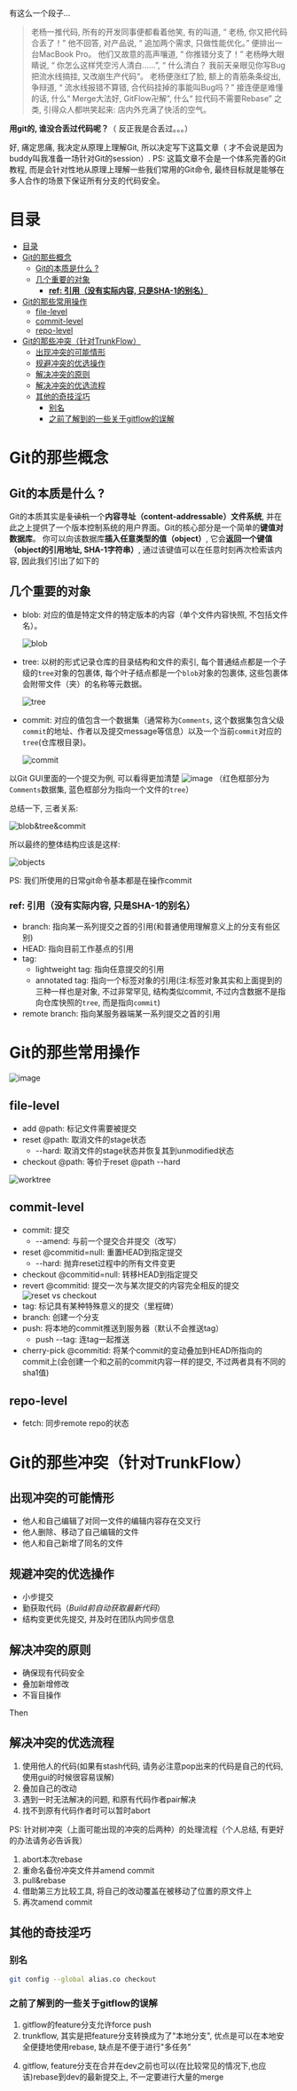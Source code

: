 有这么一个段子...
>老杨一推代码,  所有的开发同事便都看着他笑,  有的叫道, “ 老杨,  你又把代码合丢了！” 他不回答,  对产品说, “ 追加两个需求, 只做性能优化。” 便排出一台MacBook Pro。 他们又故意的高声嚷道, “ 你推错分支了！” 老杨睁大眼睛说, “ 你怎么这样凭空污人清白……”, “ 什么清白？ 我前天亲眼见你写Bug把流水线搞挂,  又改崩生产代码“。 老杨便涨红了脸,  额上的青筋条条绽出,  争辩道, “ 流水线报错不算错,  合代码挂掉的事能叫Bug吗？” 接连便是难懂的话,  什么“ Merge大法好, GitFlow卍解”,  什么“ 拉代码不需要Rebase” 之类,  引得众人都哄笑起来:  店内外充满了快活的空气。
>
**用git的,  谁没合丢过代码呢？**（ 反正我是合丢过。。。）

好,  痛定思痛,  我决定从原理上理解Git,  所以决定写下这篇文章（ 才不会说是因为buddy叫我准备一场针对Git的session）.
PS:  这篇文章不会是一个体系完善的Git教程,  而是会针对性地从原理上理解一些我们常用的Git命令,  最终目标就是能够在多人合作的场景下保证所有分支的代码安全。

# 目录
- [目录](#目录)
- [Git的那些概念](#git的那些概念)
  - [Git的本质是什么 ?](#git的本质是什么-)
  - [几个重要的对象](#几个重要的对象)
    - [**ref: 引用（没有实际内容, 只是SHA-1的别名）**](#ref-引用没有实际内容-只是sha-1的别名)
- [Git的那些常用操作](#git的那些常用操作)
  - [file-level](#file-level)
  - [commit-level](#commit-level)
  - [repo-level](#repo-level)
- [Git的那些冲突（针对TrunkFlow）](#git的那些冲突针对trunkflow)
  - [出现冲突的可能情形](#出现冲突的可能情形)
  - [规避冲突的优选操作](#规避冲突的优选操作)
  - [解决冲突的原则](#解决冲突的原则)
  - [解决冲突的优选流程](#解决冲突的优选流程)
  - [其他的奇技淫巧](#其他的奇技淫巧)
    - [别名](#别名)
    - [之前了解到的一些关于gitflow的误解](#之前了解到的一些关于gitflow的误解)

# Git的那些概念

## Git的本质是什么 ?

Git的本质其实是~~复读机~~一个**内容寻址（content-addressable）文件系统**, 并在此之上提供了一个版本控制系统的用户界面。Git的核心部分是一个简单的**键值对数据库**。 你可以向该数据库**插入任意类型的值（object）**, 它会**返回一个键值（object的引用地址, SHA-1字符串）**, 通过该键值可以在任意时刻再次检索该内容, 因此我们引出了如下的

## 几个重要的对象

- blob: 对应的值是特定文件的特定版本的内容（单个文件内容快照, 不包括文件名）。

    ![blob](http://my.csdn.net/uploads/201206/19/1340112751_1500.jpg)

- tree: 以树的形式记录仓库的目录结构和文件的索引, 每个普通结点都是一个子级的`tree`对象的包裹体, 每个叶子结点都是一个`blob`对象的包裹体, 这些包裹体会附带文件（夹）的名称等元数据。

    ![tree](http://my.csdn.net/uploads/201206/19/1340112774_4979.jpg)

- commit: 对应的值包含一个数据集（通常称为`Comments`, 这个数据集包含父级`commit`的地址、作者以及提交message等信息）以及一个当前`commit`对应的`tree`(仓库根目录)。

    ![commit](http://my.csdn.net/uploads/201206/19/1340112824_8482.jpg)

以Git GUI里面的一个提交为例, 可以看得更加清楚
    ![image](https://user-images.githubusercontent.com/11873100/50170232-5de04780-032a-11e9-9100-3ce2f3ceba7b.png)
    （红色框部分为`Comments`数据集, 蓝色框部分为指向一个文件的`tree`）

总结一下, 三者关系: 

![blob&tree&commit](https://upload-images.jianshu.io/upload_images/3789468-be2115feda33a733.jpg)

所以最终的整体结构应该是这样: 

![objects](https://git-scm.com/book/en/v2/images/data-model-3.png)

PS: 我们所使用的日常git命令基本都是在操作commit

### **ref: 引用（没有实际内容, 只是SHA-1的别名）**

- branch: 指向某一系列提交之首的引用(和普通使用理解意义上的分支有些区别)
- HEAD: 指向目前工作基点的引用<!-- 通常是分支, 指向某个commit时称为"detached HEAD", 这里不进行发散 -->
- tag: 
  - lightweight tag: 指向任意提交的引用
  - annotated tag: 指向一个标签对象的引用(注:标签对象其实和上面提到的三种一样也是对象, 不过非常罕见, 结构类似commit, 不过内含数据不是指向仓库快照的`tree`, 而是指向`commit`)
  <!-- tag对象不做发散 -->
- remote branch: 指向某服务器端某一系列提交之首的引用

# Git的那些常用操作

![image](https://user-images.githubusercontent.com/11873100/50385111-344c6500-070a-11e9-8ec2-6ba5e60e262c.png)

## file-level

  - add @path: 标记文件需要被提交
  - reset @path: 取消文件的stage状态
    - --hard: 取消文件的stage状态并恢复其到unmodified状态
  - checkout @path: 等价于reset @path --hard

![worktree](https://user-images.githubusercontent.com/11873100/50383511-2be73080-06f0-11e9-8c03-c4017e216875.png)

## commit-level

  - commit: 提交<!-- -m "message"来附加提交信息 -->
    - --amend: 与前一个提交合并提交（改写）
  - reset @commitid=null: 重置HEAD到指定提交<!-- commitid为null时其实操作只是重置了HEAD -->
    - --hard: 抛弃reset过程中的所有文件变更
  - checkout @commitid=null: 转移HEAD到指定提交<!-- commitid为null时等价于reset --hard -->
  - revert @commitid: 提交一次与某次提交的内容完全相反的提交<!-- 历史依然单向移动 -->
  ![reset vs checkout](https://user-images.githubusercontent.com/11873100/50234698-3902d780-03f1-11e9-9b6b-28088db3b7a6.png)
  - tag: 标记具有某种特殊意义的提交（里程碑）
  - branch: 创建一个分支<!-- 实际上是给一个commit打上分支的标记 -->
  - push: 将本地的commit推送到服务器（默认不会推送tag）<!-- 需要保证此时代码为最新版本 -->
    - push --tag: 连tag一起推送<!-- force 这些操作就不提了, 因为理论来说不应该使用它们 -->
  - cherry-pick @commitid: 将某个commit的变动叠加到HEAD所指向的commit上(会创建一个和之前的commit内容一样的提交, 不过两者具有不同的sha1值)

## repo-level
  - fetch: 同步remote repo的状态<!-- 关于pull, git pull其实是git fetch + get merge <origin名>/<分支名>的组合命令, 在我们trunkflow中, 我们应该使用 --rebase -->

# Git的那些冲突（针对TrunkFlow）

## 出现冲突的可能情形

- 他人和自己编辑了对同一文件的编辑内容存在交叉行<!-- 最简单, 借助diff工具可以直接解决 -->
  <!-- 后面两种会比较麻烦, 后面解决冲突部分详细说明 -->
- 他人删除、移动了自己编辑的文件
- 他人和自己新增了同名的文件

## 规避冲突的优选操作

- 小步提交 <!-- 增加上传频率, 小伙伴们更容易获取到最新的代码 -->
- 勤获取代码（*Build前自动获取最新代码*）<!-- 增加下载频率, 更容易获取到最新的代码 -->
- 结构变更优先提交, 并及时在团队内同步信息 <!-- 避免小伙伴们在已经不存在的文件上编码 -->

## 解决冲突的原则

- 确保现有代码安全
- 叠加新增修改
- 不盲目操作

Then

## 解决冲突的优选流程

1. 使用他人的代码(如果有stash代码, 请务必注意pop出来的代码是自己的代码, 使用gui的时候很容易误解)
2. 叠加自己的改动
3. 遇到一时无法解决的问题, 和原有代码作者pair解决
4. 找不到原有代码作者时可以暂时abort

PS: 针对树冲突（上面可能出现的冲突的后两种）的处理流程（个人总结, 有更好的办法请务必告诉我）
1. abort本次rebase
2. 重命名备份冲突文件并amend commit
3. pull&rebase
4. 借助第三方比较工具, 将自己的改动覆盖在被移动了位置的原文件上
5. 再次amend commit

## 其他的奇技淫巧

### 别名

<!-- 简化一些常用的操作 -->
```bash
git config --global alias.co checkout
```

### 之前了解到的一些关于gitflow的误解

1. gitflow的feature分支允许force push
3. trunkflow, 其实是把feature分支转换成为了"本地分支", 优点是可以在本地安全便捷地使用rebase, 缺点是不便于进行"多任务"
<!-- 故事卡进行中, 需要临时处理优先级更高的卡, gitflow可以在feature分支上提交并push并妥善保存, trunkflow似乎就只有修复代码至不影响其他功能或把本机commit作为patch脱离git保存(或者reset&stash) -->
4. gitflow, feature分支在合并在dev之前也可以(在比较常见的情况下,也应该)rebase到dev的最新提交上, 不一定要进行大量的merge